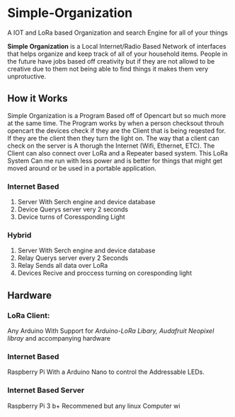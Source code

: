 # Simple-Organization
A IOT and LoRa based Organization and search Engine for all of your things

**Simple Organization** is a Local Internet/Radio Based Network of interfaces that
helps organize and keep track of all of your household items. People in the 
future have jobs based off creativity but if they are not allowd to be creative
due to them not being able to find things it makes them very unprotuctive.

## How it Works
Simple Organization is a Program Based off of Opencart but so much more at the same time.
The Program works by when a person checksout throuh opencart the devices check if they are
the Client that is being reqested for. If they are the client then they turn the light on.
The way that a client can check on the server is A thorugh the Internet (Wifi, Ethernet, ETC).
The Client can also connect over LoRa and a Repeater based system. This LoRa System Can me run
with less power and is better for things that might get moved around or be used in a portable
application.
### Internet Based
1. Server With Serch engine and device database
2. Device Querys server very 2 seconds 
3. Device turns of Coressponding Light

### Hybrid
1. Server With Serch engine and device database
2. Relay Querys server every 2 Seconds
3. Relay Sends all data over LoRa
4. Devices Recive and proccess turning on coresponding light


## Hardware
### LoRa Client:
Any Arduino With Support for *Arduino-LoRa Libary, Audafruit Neopixel libray*  and accompanying hardware

### Internet Based
Raspberry Pi With a Arduino Nano to control the Addressable LEDs. 

### Internet Based Server
Raspberry Pi 3 b+ Recommened but any linux Computer wi
